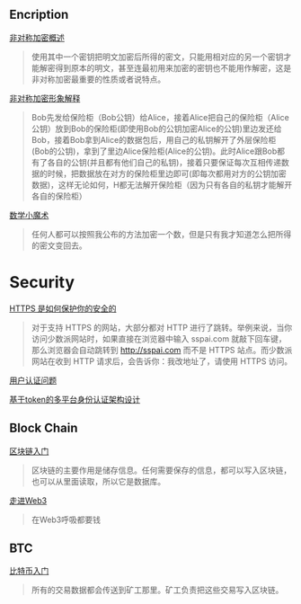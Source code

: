## Encription

[非对称加密概述](https://blog.csdn.net/u011583927/article/details/81272265)
>使用其中一个密钥把明文加密后所得的密文，只能用相对应的另一个密钥才能解密得到原本的明文，甚至连最初用来加密的密钥也不能用作解密，这是非对称加密最重要的性质或者说特点。

[非对称加密形象解释](https://www.cnblogs.com/mujian/p/7665952.html)
>Bob先发给保险柜（Bob公钥）给Alice，接着Alice把自己的保险柜（Alice公钥）放到Bob的保险柜(即使用Bob的公钥加密Alice的公钥)里边发还给Bob，接着Bob拿到Alice的数据包后，用自己的私钥解开了外层保险柜(Bob的公钥)，拿到了里边Alice保险柜(Alice的公钥)。此时Alice跟Bob都有了各自的公钥(并且都有他们自己的私钥)，接着只要保证每次互相传递数据的时候，把数据放在对方的保险柜里边即可(即每次都用对方的公钥加密数据)，这样无论如何，H都无法解开保险柜（因为只有各自的私钥才能解开各自的保险柜）

[数学小魔术](https://www.zhihu.com/question/33645891/answer/192604856)
>任何人都可以按照我公布的方法加密一个数，但是只有我才知道怎么把所得的密文变回去。

# Security

[HTTPS 是如何保护你的安全的](https://sspai.com/post/68040)
>对于支持 HTTPS 的网站，大部分都对 HTTP 进行了跳转。举例来说，当你访问少数派网站时，如果直接在浏览器中输入 sspai.com 就敲下回车键，那么浏览器会自动跳转到 http://sspai.com 而不是 HTTPS 站点。而少数派网站在收到 HTTP 请求后，会告诉你：我改地址了，请使用 HTTPS 访问。

[用户认证问题](https://qiankunli.github.io/2016/08/25/security.html)

[基于token的多平台身份认证架构设计](https://www.cnblogs.com/beer/p/6029861.html)

## Block Chain

[区块链入门](http://www.ruanyifeng.com/blog/2017/12/blockchain-tutorial.html)
>区块链的主要作用是储存信息。任何需要保存的信息，都可以写入区块链，也可以从里面读取，所以它是数据库。

[走进Web3](https://www.bmpi.dev/dev/glimpse-of-web3/)
>在Web3呼吸都要钱

## BTC

[比特币入门](https://www.ruanyifeng.com/blog/2018/01/bitcoin-tutorial.html)
>所有的交易数据都会传送到矿工那里。矿工负责把这些交易写入区块链。
